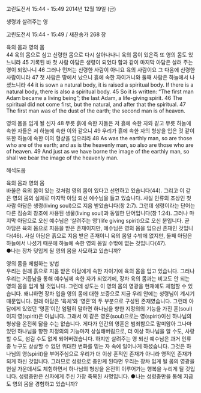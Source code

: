고린도전서 15:44 - 15:49 
2014년 12월 19일 (금)

생령과 살려주는 영



고린도전서 15:44 - 15:49 / 새찬송가 268 장


육의 몸과 영의 몸  
44 육의 몸으로 심고 신령한 몸으로 다시 살아나나니 육의 몸이 있은즉 또 영의 몸도 있느니라 45 기록된 바 첫 사람 아담은 생령이 되었다 함과 같이 마지막 아담은 살려 주는 영이 되었나니 46 그러나 먼저는 신령한 사람이 아니요 육의 사람이요 그 다음에 신령한 사람이니라 47 첫 사람은 땅에서 났으니 흙에 속한 자이거니와 둘째 사람은 하늘에서 나셨느니라 
44 it is sown a natural body, it is raised a spiritual body. If there is a natural body, there is also a spiritual body. 45 So it is written: “The first man Adam became a living being”; the last Adam, a life-giving spirit. 46 The spiritual did not come first, but the natural, and after that the spiritual. 47 The first man was of the dust of the earth; the second man is of heaven.

영의 몸을 입게 될 신자
48 무릇 흙에 속한 자들은 저 흙에 속한 자와 같고 무릇 하늘에 속한 자들은 저 하늘에 속한 이와 같으니 49 우리가 흙에 속한 자의 형상을 입은 것 같이 또한 하늘에 속한 이의 형상을 입으리라 
48 As was the earthly man, so are those who are of the earth; and as is the heavenly man, so also are those who are of heaven. 49 And just as we have borne the image of the earthly man, so shall we bear the image of the heavenly man.

해석도움




육의 몸과 영의 몸  
바울은 육의 몸이 있는 것처럼 영의 몸이 있다고 선언하고 있습니다(44). 그리고 이 같은 영의 몸의 실체로 마지막 아담 되신 예수님을 들고 있습니다. 사실 인류의 조상인 첫 사람 아담은 생령(living soul)으로 지음 받았습니다(창 2:7). 그런데 생령이라는 단어는 다른 짐승의 창조에 사용된 생물(living soul)과 동일한 단어입니다(창 1:24). 그러나 마지막 아담으로 오신 예수님은 ‘살려주는 영’(life giving spirit)으로 오신 분입니다. 곧 아담은 육의 몸으로 지음을 받은 존재이지만, 예수님은 영의 몸을 입으신 존재인 것입니다(46). 사실 아담은 흙으로 지음 받은 존재이니 육의 몸일 수밖에 없지만, 둘째 아담은 하늘에서 나셨기 때문에 하늘에 속한 영의 몸일 수밖에 없는 것입니다(47).              
●나는 장차 덧입게 될 영의 몸을 사모하고 있습니까?

영의 몸을 체험하는 방법  
우리는 원래 흙으로 지음 받은 아담에게 속한 자이기에 육의 몸을 입고 있습니다. 그러나 우리는 거듭남을 통해 예수님께 속한 자가 되었기에, 장차 육의 몸과는 비교도 안 되는 영의 몸을 입게 될 것입니다. 그런데 성도는 이 영의 몸의 영광을 현재에도 체험할 수 있습니다. 왜냐하면 장차 입을 영의 몸에 대한 보증으로 지금 우리 안에는 성령님이 계시기 때문입니다. 원래 아담은 ‘육체’와 ‘영혼’의 두 부분으로 구성된 존재였습니다. 그런데 아담에게 있었던 ‘영혼’이란 엄밀히 말하면 하나님을 향한 지정의의 기능을 가진 혼(soul)이지 영(spirit)은 아닙니다. 그래서 이 같은 영혼(soul)으로는 영(spirit)이신 하나님의 형상을 온전히 닮을 수는 없습니다. 게다가 인간의 영혼은 범죄함으로 말미암아 그나마 있던 하나님을 향한 지정의의 기능마저 상실해버림으로, 더 이상 하나님을 알 수도, 사랑할 수도, 섬길 수도 없게 되어버렸습니다. 하지만 살려주는 영 되신 예수님은 과거 인류 중 누구도 상상할 수 없던 위대한 변화를 믿는 자 속에 일어나게 하셨습니다. 그것은 하나님의 영(spirit)을 부어주심으로 우리가 더 이상 혼적인 존재가 아니라 영적인 존재가 되게 하신 것입니다. 그러므로 성령으로 충만케 된다면 우리는 장차 입게 될 몸의 영광을 현실 가운데서도 체험하면서 하나님의 형상을 온전히 이루어가는 행복을 누리게 될 것입니다. 성령충만은 신자에게 주신 가장 축복된 사명입니다.
●나는 성령충만을 통해 지금도 영의 몸을 경험하고 있습니까?